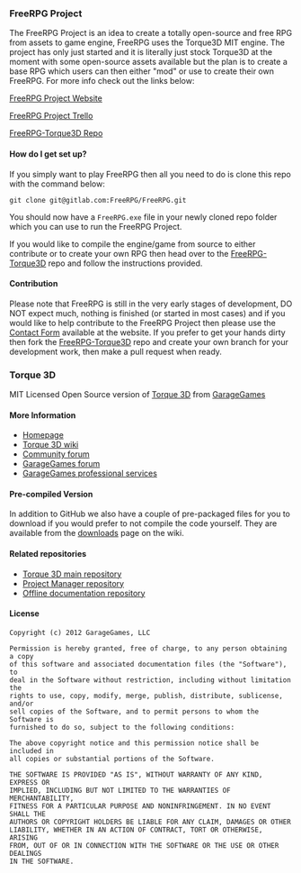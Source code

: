 ### FreeRPG Project ###

The FreeRPG Project is an idea to create a totally open-source and free RPG from assets to game engine, FreeRPG uses the Torque3D MIT engine. The project has only just started and it is literally just stock Torque3D at the moment with some open-source assets available but the plan is to create a base RPG which users can then either "mod" or use to create their own FreeRPG. For more info check out the links below:

[FreeRPG Project Website](http://freerpgproject.wordpress.com)

[FreeRPG Project Trello](https://trello.com/b/2BrEPQ2C/freerpg-project-planning)

[FreeRPG-Torque3D Repo](https://gitlab.com/FreeRPG/FreeRPG-Torque3D)

#### How do I get set up? ####

If you simply want to play FreeRPG then all you need to do is clone this repo with the command below:

```git clone git@gitlab.com:FreeRPG/FreeRPG.git```

You should now have a ```FreeRPG.exe``` file in your newly cloned repo folder which you can use to run the FreeRPG Project.

If you would like to compile the engine/game from source to either contribute or to create your own RPG then head over to the [FreeRPG-Torque3D](https://gitlab.com/FreeRPG/FreeRPG-Torque3D) repo and follow the instructions provided.

#### Contribution ####
Please note that FreeRPG is still in the very early stages of development, DO NOT expect much, nothing is finished (or started in most cases) and if you would like to help contribute to the FreeRPG Project then please use the [Contact Form](http://freerpgproject.wordpress.com/contact) available at the website. If you prefer to get your hands dirty then fork the [FreeRPG-Torque3D](https://gitlab.com/FreeRPG/FreeRPG-Torque3D) repo and create your own branch for your development work, then make a pull request when ready.

### Torque 3D ###

MIT Licensed Open Source version of [Torque 3D](http://torque3d.org) from [GarageGames](http://www.garagegames.com)

#### More Information ####

* [Homepage](http://torque3d.org)
* [Torque 3D wiki](http://wiki.torque3d.org)
* [Community forum](http://forums.torque3d.org)
* [GarageGames forum](http://www.garagegames.com/community/forums)
* [GarageGames professional services](http://services.garagegames.com/)

#### Pre-compiled Version ####

In addition to GitHub we also have a couple of pre-packaged files for you to download if you would prefer to not compile the code yourself.
They are available from the [downloads](http://wiki.torque3d.org/main:downloads) page on the wiki.

#### Related repositories ####

* [Torque 3D main repository](https://github.com/GarageGames/Torque3D)
* [Project Manager repository](https://github.com/GarageGames/Torque3D-ProjectManager)
* [Offline documentation repository](https://github.com/GarageGames/Torque3D-Documentation)

#### License ####

    Copyright (c) 2012 GarageGames, LLC

    Permission is hereby granted, free of charge, to any person obtaining a copy
    of this software and associated documentation files (the "Software"), to
    deal in the Software without restriction, including without limitation the
    rights to use, copy, modify, merge, publish, distribute, sublicense, and/or
    sell copies of the Software, and to permit persons to whom the Software is
    furnished to do so, subject to the following conditions:
    
    The above copyright notice and this permission notice shall be included in
    all copies or substantial portions of the Software.
    
    THE SOFTWARE IS PROVIDED "AS IS", WITHOUT WARRANTY OF ANY KIND, EXPRESS OR
    IMPLIED, INCLUDING BUT NOT LIMITED TO THE WARRANTIES OF MERCHANTABILITY,
    FITNESS FOR A PARTICULAR PURPOSE AND NONINFRINGEMENT. IN NO EVENT SHALL THE
    AUTHORS OR COPYRIGHT HOLDERS BE LIABLE FOR ANY CLAIM, DAMAGES OR OTHER
    LIABILITY, WHETHER IN AN ACTION OF CONTRACT, TORT OR OTHERWISE, ARISING
    FROM, OUT OF OR IN CONNECTION WITH THE SOFTWARE OR THE USE OR OTHER DEALINGS
    IN THE SOFTWARE.